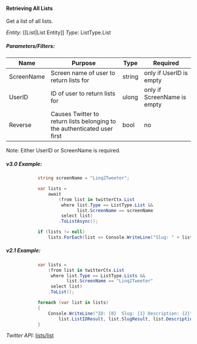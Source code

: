#### Retrieving All Lists

Get a list of all lists.

*Entity:* [[List|List Entity]]
*Type:* ListType.List

##### Parameters/Filters:

| Name | Purpose | Type | Required |
|------|---------|------|----------|
| ScreenName | Screen name of user to return lists for | string | only if UserID is empty |
| UserID | ID of user to return lists for | ulong | only if ScreenName is empty |
| Reverse | Causes Twitter to return lists belonging to the authenticated user first | bool | no |

Note: Either UserID or ScreenName is required.

##### v3.0 Example:

```c#
            string screenName = "Linq2Tweeter";

            var lists =
                await
                    (from list in twitterCtx.List
                     where list.Type == ListType.List &&
                           list.ScreenName == screenName
                     select list)
                    .ToListAsync();

            if (lists != null)
                lists.ForEach(list => Console.WriteLine("Slug: " + list.SlugResult));
```

##### v2.1 Example:

```c#
            var lists =
                (from list in twitterCtx.List
                 where list.Type == ListType.Lists &&
                       list.ScreenName == "Linq2Tweeter"
                 select list)
                .ToList();

            foreach (var list in lists)
            {
                Console.WriteLine("ID: {0}  Slug: {1} Description: {2}",
                    list.ListIDResult, list.SlugResult, list.Description);
            }
```

*Twitter API:* [lists/list](https://developer.twitter.com/en/docs/accounts-and-users/create-manage-lists/api-reference/get-lists-list)